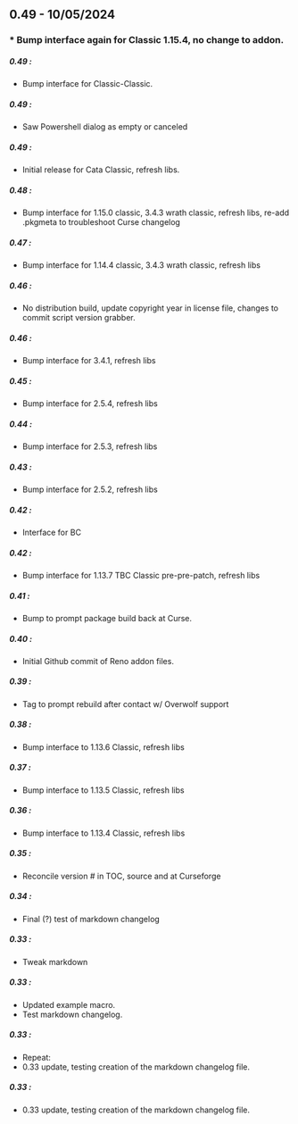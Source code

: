 ## 0.49 - 10/05/2024
###  *  Bump interface again for Classic 1.15.4, no change to addon.


##### 0.49 :
  *  Bump interface for Classic-Classic.

##### 0.49 :
  *  Saw Powershell dialog as empty or canceled

##### 0.49 :
  *  Initial release for Cata Classic, refresh libs.

##### 0.48 :
  *  Bump interface for 1.15.0 classic, 3.4.3 wrath classic, refresh libs, re-add .pkgmeta to troubleshoot Curse changelog

##### 0.47 :
  *  Bump interface for 1.14.4 classic, 3.4.3 wrath classic, refresh libs

##### 0.46 :
  *  No distribution build, update copyright year in license file, changes to commit script version grabber.

##### 0.46 :
  *  Bump interface for 3.4.1, refresh libs

##### 0.45 :
  *  Bump interface for 2.5.4, refresh libs

##### 0.44 :
  *  Bump interface for 2.5.3, refresh libs

##### 0.43 :
  *  Bump interface for 2.5.2, refresh libs

##### 0.42 :
  *  Interface for BC

##### 0.42 :
  *  Bump interface for 1.13.7 TBC Classic pre-pre-patch, refresh libs

##### 0.41 :
  *  Bump to prompt package build back at Curse.

##### 0.40 :
  *  Initial Github commit of Reno addon files.

##### 0.39 :
  *  Tag to prompt rebuild after contact w/ Overwolf support

##### 0.38 :
  *  Bump interface to 1.13.6 Classic, refresh libs

##### 0.37 :
  *  Bump interface to 1.13.5 Classic, refresh libs

##### 0.36 :
  *  Bump interface to 1.13.4 Classic, refresh libs

##### 0.35 :
  *  Reconcile version # in TOC, source and at Curseforge

##### 0.34 :
  *  Final (?) test of markdown changelog

##### 0.33 :
  *  Tweak markdown

##### 0.33 :
- Updated example macro.
- Test markdown changelog.

##### 0.33 :
- Repeat:
- 0.33 update, testing creation of the markdown changelog file.

##### 0.33 :
- 0.33 update, testing creation of the markdown changelog file.



















